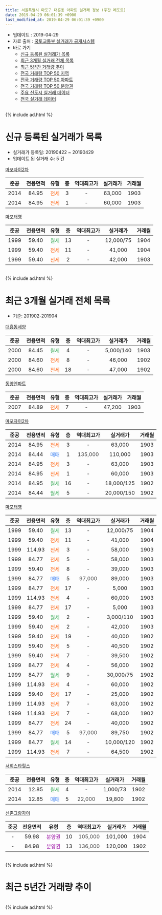 ```yaml
---
title: 서울특별시 마포구 대흥동 아파트 실거래 정보 (주간 레포트)
date: 2019-04-29 06:01:39 +0900
last_modified_at: 2019-04-29 06:01:39 +0900
---
```


* 업데이트 : 2019-04-29
* 자료 출처 : [국토교통부 실거래가 공개시스템](http://rt.molit.go.kr)
* 바로 가기
    * [신규 등록된 실거래가 목록](#신규-등록된-실거래가-목록)
    * [최근 3개월 실거래 전체 목록](#최근-3개월-실거래-전체-목록)
    * [최근 5년간 거래량 추이](#최근-5년간-거래량-추이)
    * [전국 거래량 TOP 50 지역](https://inasie.github.io/apt-trade-info/최근-3개월-전국에서-가장-거래가-많이-발생한-지역)
    * [전국 거래량 TOP 50 아파트](https://inasie.github.io/apt-trade-info/최근-3개월-전국에서-가장-거래가-많이-발생한-아파트)
    * [전국 거래량 TOP 50 분양권](https://inasie.github.io/apt-trade-info/최근-3개월-전국에서-가장-거래가-많이-발생한-분양권)
    * [주요 신도시 실거래 데이터](https://inasie.github.io/apt-trade-info/주요-신도시)
    * [전국 실거래 데이터](https://inasie.github.io/apt-trade-info/전국)
<br>
{% include ad.html %}
<br>

# 신규 등록된 실거래가 목록
* 실거래가 등록일: 20190422 ~ 20190429
* 업데이트 된 실거래 수: 5 건


[마포자이2차](https://search.naver.com/search.naver?query=%EC%84%9C%EC%9A%B8%ED%8A%B9%EB%B3%84%EC%8B%9C+%EB%A7%88%ED%8F%AC%EA%B5%AC+%EB%8C%80%ED%9D%A5%EB%8F%99+%EB%A7%88%ED%8F%AC%EC%9E%90%EC%9D%B42%EC%B0%A8)

|준공|전용면적|유형|층|역대최고가|실거래가|거래월|
|:---:|:---:|:---:|:---:|:---:|:---:|:---:|
|2014|84.95|<span style="color:#ff5a00">전세</span>|3|<span style="color:#444444">-</span>|63,000|1903|
|2014|84.95|<span style="color:#ff5a00">전세</span>|1|<span style="color:#444444">-</span>|60,000|1903|

[마포태영](https://search.naver.com/search.naver?query=%EC%84%9C%EC%9A%B8%ED%8A%B9%EB%B3%84%EC%8B%9C+%EB%A7%88%ED%8F%AC%EA%B5%AC+%EB%8C%80%ED%9D%A5%EB%8F%99+%EB%A7%88%ED%8F%AC%ED%83%9C%EC%98%81)

|준공|전용면적|유형|층|역대최고가|실거래가|거래월|
|:---:|:---:|:---:|:---:|:---:|:---:|:---:|
|1999|59.40|<span style="color:#34a853">월세</span>|13|<span style="color:#444444">-</span>|12,000/75|1904|
|1999|59.40|<span style="color:#ff5a00">전세</span>|11|<span style="color:#444444">-</span>|41,000|1904|
|1999|59.40|<span style="color:#ff5a00">전세</span>|2|<span style="color:#444444">-</span>|42,000|1903|


<br>
{% include ad.html %}
<br>

# 최근 3개월 실거래 전체 목록
* 기준: 201902-201904


[대흥동세양](https://search.naver.com/search.naver?query=%EC%84%9C%EC%9A%B8%ED%8A%B9%EB%B3%84%EC%8B%9C+%EB%A7%88%ED%8F%AC%EA%B5%AC+%EB%8C%80%ED%9D%A5%EB%8F%99+%EB%8C%80%ED%9D%A5%EB%8F%99%EC%84%B8%EC%96%91)

|준공|전용면적|유형|층|역대최고가|실거래가|거래월|
|:---:|:---:|:---:|:---:|:---:|:---:|:---:|
|2000|84.45|<span style="color:#34a853">월세</span>|4|<span style="color:#444444">-</span>|5,000/140|1903|
|2000|84.60|<span style="color:#ff5a00">전세</span>|8|<span style="color:#444444">-</span>|46,000|1902|
|2000|84.60|<span style="color:#ff5a00">전세</span>|18|<span style="color:#444444">-</span>|47,000|1902|

[동양엔파트](https://search.naver.com/search.naver?query=%EC%84%9C%EC%9A%B8%ED%8A%B9%EB%B3%84%EC%8B%9C+%EB%A7%88%ED%8F%AC%EA%B5%AC+%EB%8C%80%ED%9D%A5%EB%8F%99+%EB%8F%99%EC%96%91%EC%97%94%ED%8C%8C%ED%8A%B8)

|준공|전용면적|유형|층|역대최고가|실거래가|거래월|
|:---:|:---:|:---:|:---:|:---:|:---:|:---:|
|2007|84.89|<span style="color:#ff5a00">전세</span>|7|<span style="color:#444444">-</span>|47,200|1903|

[마포자이2차](https://search.naver.com/search.naver?query=%EC%84%9C%EC%9A%B8%ED%8A%B9%EB%B3%84%EC%8B%9C+%EB%A7%88%ED%8F%AC%EA%B5%AC+%EB%8C%80%ED%9D%A5%EB%8F%99+%EB%A7%88%ED%8F%AC%EC%9E%90%EC%9D%B42%EC%B0%A8)

|준공|전용면적|유형|층|역대최고가|실거래가|거래월|
|:---:|:---:|:---:|:---:|:---:|:---:|:---:|
|2014|84.95|<span style="color:#ff5a00">전세</span>|3|<span style="color:#444444">-</span>|63,000|1903|
|2014|84.44|<span style="color:#4285f3">매매</span>|1|<span style="color:#444444">135,000</span>|110,000|1903|
|2014|84.95|<span style="color:#ff5a00">전세</span>|3|<span style="color:#444444">-</span>|63,000|1903|
|2014|84.95|<span style="color:#ff5a00">전세</span>|1|<span style="color:#444444">-</span>|60,000|1903|
|2014|84.95|<span style="color:#34a853">월세</span>|16|<span style="color:#444444">-</span>|18,000/125|1902|
|2014|84.44|<span style="color:#34a853">월세</span>|5|<span style="color:#444444">-</span>|20,000/150|1902|

[마포태영](https://search.naver.com/search.naver?query=%EC%84%9C%EC%9A%B8%ED%8A%B9%EB%B3%84%EC%8B%9C+%EB%A7%88%ED%8F%AC%EA%B5%AC+%EB%8C%80%ED%9D%A5%EB%8F%99+%EB%A7%88%ED%8F%AC%ED%83%9C%EC%98%81)

|준공|전용면적|유형|층|역대최고가|실거래가|거래월|
|:---:|:---:|:---:|:---:|:---:|:---:|:---:|
|1999|59.40|<span style="color:#34a853">월세</span>|13|<span style="color:#444444">-</span>|12,000/75|1904|
|1999|59.40|<span style="color:#ff5a00">전세</span>|11|<span style="color:#444444">-</span>|41,000|1904|
|1999|114.93|<span style="color:#ff5a00">전세</span>|3|<span style="color:#444444">-</span>|58,000|1903|
|1999|84.77|<span style="color:#ff5a00">전세</span>|5|<span style="color:#444444">-</span>|58,000|1903|
|1999|59.40|<span style="color:#ff5a00">전세</span>|8|<span style="color:#444444">-</span>|39,000|1903|
|1999|84.77|<span style="color:#4285f3">매매</span>|5|<span style="color:#444444">97,000</span>|89,000|1903|
|1999|84.77|<span style="color:#ff5a00">전세</span>|17|<span style="color:#444444">-</span>|5,000|1903|
|1999|114.93|<span style="color:#ff5a00">전세</span>|4|<span style="color:#444444">-</span>|60,000|1903|
|1999|84.77|<span style="color:#ff5a00">전세</span>|17|<span style="color:#444444">-</span>|5,000|1903|
|1999|59.40|<span style="color:#34a853">월세</span>|2|<span style="color:#444444">-</span>|3,000/110|1903|
|1999|59.40|<span style="color:#ff5a00">전세</span>|2|<span style="color:#444444">-</span>|42,000|1903|
|1999|59.40|<span style="color:#ff5a00">전세</span>|19|<span style="color:#444444">-</span>|40,000|1902|
|1999|59.40|<span style="color:#ff5a00">전세</span>|5|<span style="color:#444444">-</span>|40,500|1902|
|1999|59.40|<span style="color:#ff5a00">전세</span>|7|<span style="color:#444444">-</span>|39,500|1902|
|1999|84.77|<span style="color:#ff5a00">전세</span>|4|<span style="color:#444444">-</span>|56,000|1902|
|1999|84.77|<span style="color:#34a853">월세</span>|9|<span style="color:#444444">-</span>|30,000/75|1902|
|1999|114.93|<span style="color:#ff5a00">전세</span>|4|<span style="color:#444444">-</span>|60,000|1902|
|1999|59.40|<span style="color:#ff5a00">전세</span>|17|<span style="color:#444444">-</span>|25,000|1902|
|1999|114.93|<span style="color:#ff5a00">전세</span>|7|<span style="color:#444444">-</span>|63,000|1902|
|1999|114.93|<span style="color:#ff5a00">전세</span>|7|<span style="color:#444444">-</span>|68,000|1902|
|1999|84.77|<span style="color:#ff5a00">전세</span>|24|<span style="color:#444444">-</span>|40,000|1902|
|1999|84.77|<span style="color:#4285f3">매매</span>|5|<span style="color:#444444">97,000</span>|89,750|1902|
|1999|84.77|<span style="color:#34a853">월세</span>|14|<span style="color:#444444">-</span>|10,000/120|1902|
|1999|114.93|<span style="color:#ff5a00">전세</span>|7|<span style="color:#444444">-</span>|64,500|1902|

[서희스타힐스](https://search.naver.com/search.naver?query=%EC%84%9C%EC%9A%B8%ED%8A%B9%EB%B3%84%EC%8B%9C+%EB%A7%88%ED%8F%AC%EA%B5%AC+%EB%8C%80%ED%9D%A5%EB%8F%99+%EC%84%9C%ED%9D%AC%EC%8A%A4%ED%83%80%ED%9E%90%EC%8A%A4)

|준공|전용면적|유형|층|역대최고가|실거래가|거래월|
|:---:|:---:|:---:|:---:|:---:|:---:|:---:|
|2014|12.85|<span style="color:#34a853">월세</span>|4|<span style="color:#444444">-</span>|1,000/73|1902|
|2014|12.85|<span style="color:#4285f3">매매</span>|5|<span style="color:#444444">22,000</span>|19,800|1902|

[신촌그랑자이](https://search.naver.com/search.naver?query=%EC%84%9C%EC%9A%B8%ED%8A%B9%EB%B3%84%EC%8B%9C+%EB%A7%88%ED%8F%AC%EA%B5%AC+%EB%8C%80%ED%9D%A5%EB%8F%99+%EC%8B%A0%EC%B4%8C%EA%B7%B8%EB%9E%91%EC%9E%90%EC%9D%B4)

|준공|전용면적|유형|층|역대최고가|실거래가|거래월|
|:---:|:---:|:---:|:---:|:---:|:---:|:---:|
|-|59.98|<span style="color:#9C11A5">분양권</span>|10|<span style="color:#444444">105,000</span>|101,000|1904|
|-|84.98|<span style="color:#9C11A5">분양권</span>|13|<span style="color:#444444">136,000</span>|120,000|1902|


<br>
{% include ad.html %}
<br>

# 최근 5년간 거래량 추이


<div style="width:100%;">
    <canvas id="deal_progress" height="200"></canvas>
</div>

<script>
new Chart(document.getElementById("deal_progress"), {
    type: 'line',
    data: {
        labels: ['201404','201405','201406','201407','201408','201409','201410','201411','201412','201501','201502','201503','201504','201505','201506','201507','201508','201509','201510','201511','201512','201601','201602','201603','201604','201605','201606','201607','201608','201609','201610','201611','201612','201701','201702','201703','201704','201705','201706','201707','201708','201709','201710','201711','201712','201801','201802','201803','201804','201805','201806','201807','201808','201809','201810','201811','201812','201901','201902','201903','201904'],
        datasets: [{
            label: '매매',
            pointRadius: 1,
            data: [9, 8, 16, 11, 26, 16, 14, 6, 20, 18, 27, 28, 20, 15, 20, 18, 6, 14, 17, 14, 5, 3, 7, 13, 18, 13, 21, 18, 19, 18, 19, 12, 8, 5, 8, 19, 26, 18, 26, 25, 6, 11, 12, 15, 15, 20, 13, 11, 11, 4, 17, 23, 34, 13, 4, 2, 4, 7, 3, 2, 1],
            borderColor: "rgba(255, 201, 14, 1)",
            backgroundColor: "rgba(255, 201, 14, 0.5)",
            fill: false,
            lineTension: 0
        },{
            label: '전월세',
            pointRadius: 1,
            data: [27, 26, 18, 13, 37, 26, 24, 13, 22, 24, 19, 28, 21, 12, 17, 9, 8, 9, 16, 15, 21, 24, 22, 27, 33, 28, 16, 17, 10, 20, 19, 18, 25, 16, 14, 22, 21, 18, 22, 21, 26, 20, 15, 22, 29, 46, 24, 40, 13, 16, 16, 14, 22, 10, 21, 16, 31, 36, 17, 13, 2],
            borderColor: "rgba(0, 141, 185, 1)",
            backgroundColor: "rgba(0, 141, 185, 0.5)",
            fill: false,
            lineTension: 0
        }
        ]
    },
    options: {
        responsive: true,
        title: {
            display: false
        },
        tooltips: {
            mode: 'index',
            intersect: false
        },
        hover: {
            mode: 'nearest',
            intersect: true
        },
        scales: {
            xAxes: [{
                display: true,
                scaleLabel: {
                    display: true,
                    labelString: '년/월'
                }
            }],
            yAxes: [{
                display: true,
                ticks: {
                    suggestedMin: 0,
                },
                scaleLabel: {
                    display: true,
                    labelString: '실거래 수'
                }
            }]
        }
    }
});

</script>


<br>
{% include ad.html %}
<br>

